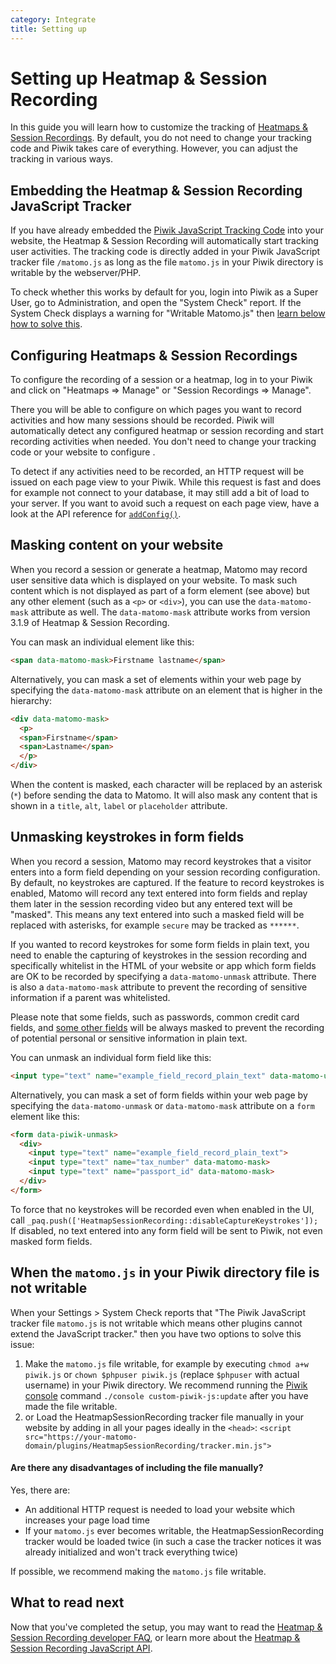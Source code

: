 ```yaml
---
category: Integrate
title: Setting up
---
```

# Setting up Heatmap & Session Recording

In this guide you will learn how to customize the tracking of [Heatmaps & Session Recordings](https://www.heatmap-analytics.com/).
By default, you do not need to change your tracking code and Piwik takes care of everything. However, you can adjust the tracking
in various ways.

## Embedding the Heatmap & Session Recording JavaScript Tracker

If you have already embedded the [Piwik JavaScript Tracking Code](/guides/tracking-javascript-guide) into your website,
the Heatmap & Session Recording will automatically start tracking user activities. The tracking code is directly added 
in your Piwik JavaScript tracker file `/matomo.js` as long as the file `matomo.js` in your Piwik directory is writable 
by the webserver/PHP.

To check whether this works by default for you, login into Piwik as a Super User, go to Administration, and open the "System Check" report. 
If the System Check displays a warning for "Writable Matomo.js" then [learn below how to solve this](#when-the-matomojs-in-your-piwik-directory-file-is-not-writable).

## Configuring Heatmaps & Session Recordings

To configure the recording of a session or a heatmap, log in to your Piwik and click on "Heatmaps => Manage" or "Session Recordings => Manage".

There you will be able to configure on which pages you want to record activities and how many sessions should be recorded. 
Piwik will automatically detect any configured heatmap or session recording and start recording activities when needed. 
You don't need to change your tracking code or your website to configure .

To detect if any activities need to be recorded, an HTTP request will be issued on each page view to your Piwik. While this request is 
fast and does for example not connect to your database, it may still add a bit of load to your server. If you want to avoid such 
a request on each page view, have a look at the API reference for [`addConfig()`](/guides/heatmap-session-recording/reference#addconfig).

## Masking content on your website

When you record a session or generate a heatmap, Matomo may record user sensitive data which is displayed on your website. To mask such content which is not displayed as part of a form element (see above) but any other element (such as a `<p>` or `<div>`), you can use the `data-matomo-mask` attribute as well. The `data-matomo-mask` attribute works from version 3.1.9 of Heatmap & Session Recording.

You can mask an individual element like this:
 
```html
<span data-matomo-mask>Firstname lastname</span>
```

Alternatively, you can mask a set of elements within your web page by specifying the `data-matomo-mask` attribute on an element that is higher in the hierarchy:

```html
<div data-matomo-mask>
  <p>
  <span>Firstname</span>
  <span>Lastname</span>
  </p>
</div>
```

When the content is masked, each character will be replaced by an asterisk (`*`) before sending the data to Matomo. It will also mask any content that is shown in a `title`, `alt`, `label` or `placeholder` attribute.

## Unmasking keystrokes in form fields

When you record a session, Matomo may record keystrokes that a visitor enters into a form field depending on your session recording 
configuration. By default, no keystrokes are captured. If the feature to record keystrokes is enabled, Matomo will record any text entered into form fields and replay them later
in the session recording video but any entered text will be "masked". This means any text entered into such a masked field will be replaced with asterisks, for example `secure` may be tracked as `******`.

If you wanted to record keystrokes for some form fields in plain text, you need to enable the capturing of keystrokes in the session recording and specifically whitelist
in the HTML of your website or app which form fields are OK to be recorded by specifying a `data-matomo-unmask` attribute. There is also a `data-matomo-mask`
attribute to prevent the recording of sensitive information if a parent was whitelisted.

Please note that some fields, such as passwords, common credit card fields, and [some other fields](/guides/heatmap-session-recording/faq#which-form-fields-credit-card-are-always-masked-when-recording-a-session) will be always masked to prevent the recording of potential personal or sensitive information in plain text. 

You can unmask an individual form field like this:
 
```html
<input type="text" name="example_field_record_plain_text" data-matomo-unmask>
```

Alternatively, you can mask a set of form fields within your web page by specifying the `data-matomo-unmask` or `data-matomo-mask` attribute on a `form` element like this:

```html
<form data-piwik-unmask>
  <div>
    <input type="text" name="example_field_record_plain_text">
    <input type="text" name="tax_number" data-matomo-mask>
    <input type="text" name="passport_id" data-matomo-mask>
  </div>
</form>
```

To force that no keystrokes will be recorded even when enabled in the UI, call `_paq.push(['HeatmapSessionRecording::disableCaptureKeystrokes']);`
If disabled, no text entered into any form field will be sent to Piwik, not even masked form fields.

## When the `matomo.js` in your Piwik directory file is not writable
 
When your Settings > System Check reports that "The Piwik JavaScript tracker file `matomo.js` is not writable 
which means other plugins cannot extend the JavaScript tracker." then you have two options to solve this issue:

1. Make the `matomo.js` file writable, for example by executing `chmod a+w piwik.js` or `chown $phpuser piwik.js` (replace `$phpuser` with actual username) in your Piwik directory. 
We recommend running the [Piwik console](/guides/piwik-on-the-command-line) command `./console custom-piwik-js:update` after you have made the file writable.
2. or Load the HeatmapSessionRecording tracker file manually in your website by adding in all your pages ideally in the `<head>`: 
   `<script src="https://your-matomo-domain/plugins/HeatmapSessionRecording/tracker.min.js">`

#### Are there any disadvantages of including the file manually?

Yes, there are:

* An additional HTTP request is needed to load your website which increases your page load time
* If your `matomo.js` ever becomes writable, the HeatmapSessionRecording tracker would be loaded twice (in such a case the tracker notices it was already initialized and won't track everything twice)

If possible, we recommend making the `matomo.js` file writable.

## What to read next

Now that you've completed the setup, you may want to read the [Heatmap & Session Recording developer FAQ](/guides/heatmap-session-recording/faq), 
or learn more about the [Heatmap & Session Recording JavaScript API](/guides/heatmap-session-recording/reference).

